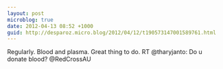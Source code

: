 ```yaml
---
layout: post
microblog: true
date: 2012-04-13 08:52 +1000
guid: http://desparoz.micro.blog/2012/04/12/t190573147001589761.html
---
```

Regularly. Blood and plasma. Great thing to do. RT @tharyjanto: Do u donate blood? @RedCrossAU
